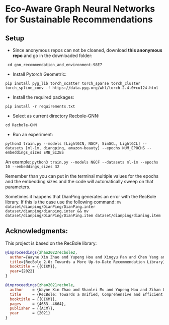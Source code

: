 # Eco-Aware Graph Neural Networks for Sustainable Recommendations

## Setup

- Since anonymous repos can not be cloaned, download **this anonymous repo** and go in the downloaded folder:

``` cd gnn_recommendation_and_environment-98E7```

- Install Pytorch Geometric:

```pip install pyg_lib torch_scatter torch_sparse torch_cluster torch_spline_conv -f https://data.pyg.org/whl/torch-2.4.0+cu124.html```

- Install the required packages:

```pip install -r requirements.txt```

- Select as current directory Recbole-GNN:

```cd Recbole-GNN```

- Run an experiment:

```python3 train.py --models [LightGCN, NGCF, SimGCL, LightGCL] --datasets [ml-1m, diangping, amazon-beauty] --epochs NUM_EPOCHS --embeddings_sizes EMB_SIZES```

An example:
```python3 train.py --models NGCF --datasets ml-1m --epochs 10 --embeddings_sizes 32```

Remember than you can put in the terminal multiple values for the epochs and the embedding sizes and the code will automatically sweep on that parameters.

Sometimes it happens that DianPing generates an error with the RecBole library. If this is the case use the following command:
```mv dataset/dianping/DianPing/DianPing.inter dataset/dianping/dianping.inter && mv dataset/dianping/DianPing/DianPing.item dataset/dianping/dianing.item```

## Acknowledgments:

This project is based on the RecBole library:

```bibtex
@inproceedings{zhao2022recbole2,
  author={Wayne Xin Zhao and Yupeng Hou and Xingyu Pan and Chen Yang and Zeyu Zhang and Zihan Lin and Jingsen Zhang and Shuqing Bian and Jiakai Tang and Wenqi Sun and Yushuo Chen and Lanling Xu and Gaowei Zhang and Zhen Tian and Changxin Tian and Shanlei Mu and Xinyan Fan and Xu Chen and Ji-Rong Wen},
  title={RecBole 2.0: Towards a More Up-to-Date Recommendation Library},
  booktitle = {{CIKM}},
  year={2022}
}

@inproceedings{zhao2021recbole,
  author    = {Wayne Xin Zhao and Shanlei Mu and Yupeng Hou and Zihan Lin and Yushuo Chen and Xingyu Pan and Kaiyuan Li and Yujie Lu and Hui Wang and Changxin Tian and  Yingqian Min and Zhichao Feng and Xinyan Fan and Xu Chen and Pengfei Wang and Wendi Ji and Yaliang Li and Xiaoling Wang and Ji{-}Rong Wen},
  title     = {RecBole: Towards a Unified, Comprehensive and Efficient Framework for Recommendation Algorithms},
  booktitle = {{CIKM}},
  pages     = {4653--4664},
  publisher = {{ACM}},
  year      = {2021}
}
```